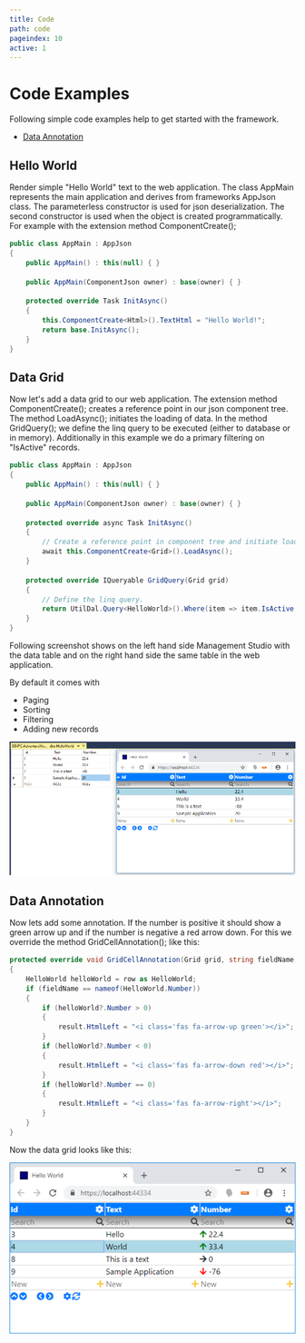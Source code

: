 ```yaml
---
title: Code
path: code
pageindex: 10
active: 1
--- 
```


# Code Examples

Following simple code examples help to get started with the framework.

* [Data Annotation](#data-annotation)

## Hello World

Render simple "Hello World" text to the web application. The class AppMain represents the main application and derives from frameworks AppJson class. The parameterless constructor is used for json deserialization. The second constructor is used when the object is created programmatically. For example with the extension method ComponentCreate();

```csharp
public class AppMain : AppJson
{
    public AppMain() : this(null) { }

    public AppMain(ComponentJson owner) : base(owner) { }

    protected override Task InitAsync()
    {
        this.ComponentCreate<Html>().TextHtml = "Hello World!";
        return base.InitAsync();
    }
}
```

## Data Grid
Now let's add a data grid to our web application. The extension method ComponentCreate<Grid>(); creates a reference point in our json component tree. The method LoadAsync(); initiates the loading of data. In the method GridQuery(); we define the linq query to be executed (either to database or in memory). Additionally in this example we do a primary filtering on "IsActive" records.

```csharp
public class AppMain : AppJson
{
    public AppMain() : this(null) { }

    public AppMain(ComponentJson owner) : base(owner) { }

    protected override async Task InitAsync()
    {
        // Create a reference point in component tree and initiate loading.
        await this.ComponentCreate<Grid>().LoadAsync(); 
    }

    protected override IQueryable GridQuery(Grid grid)
    {
        // Define the linq query.
        return UtilDal.Query<HelloWorld>().Where(item => item.IsActive == true); 
    }
}
```

Following screenshot shows on the left hand side Management Studio with the data table and on the right hand side the same table in the web application.

By default it comes with

* Paging
* Sorting
* Filtering
* Adding new records

![Data grid](Doc/Grid.png)

## Data Annotation

Now lets add some annotation. If the number is positive it should show a green arrow up and if the number is negative a red arrow down. For this we override the method GridCellAnnotation(); like this:

```csharp
protected override void GridCellAnnotation(Grid grid, string fieldName, GridRowEnum gridRowEnum, Row row, GridCellAnnotationResult result)
{
    HelloWorld helloWorld = row as HelloWorld;
    if (fieldName == nameof(HelloWorld.Number))
    {
        if (helloWorld?.Number > 0)
        {
            result.HtmlLeft = "<i class='fas fa-arrow-up green'></i>";
        }
        if (helloWorld?.Number < 0)
        {
            result.HtmlLeft = "<i class='fas fa-arrow-down red'></i>";
        }
        if (helloWorld?.Number == 0)
        {
            result.HtmlLeft = "<i class='fas fa-arrow-right'></i>";
        }
    }
}
```

Now the data grid looks like this:

![Data grid with annotation](Doc/GridAnnotation.png)
